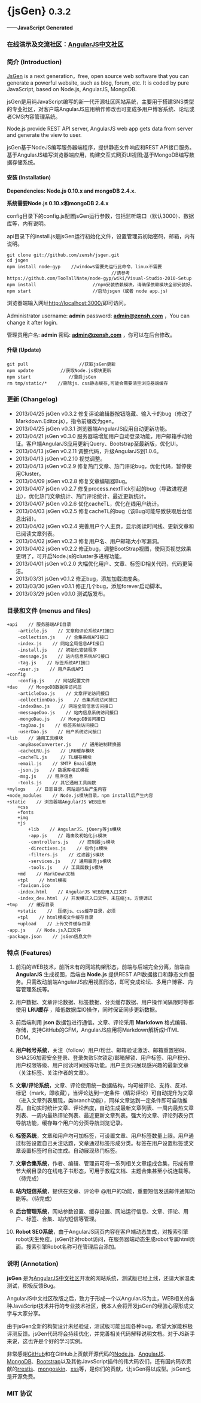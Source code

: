 {jsGen} <small>0.3.2</small>
=======
**——JavaScript Generated**

### 在线演示及交流社区：[AngularJS中文社区][2]

### 简介 (Introduction)

[JsGen][1] is a next generation，free, open source web software that you can generate a powerful website, such as blog, forum, etc. It is coded by pure JavaScript, based on Node.js, AngularJS, MongoDB.

jsGen是用纯JavaScript编写的新一代开源社区网站系统，主要用于搭建SNS类型的专业社区，对客户端AngularJS应用稍作修改也可变成多用户博客系统、论坛或者CMS内容管理系统。

Node.js provide REST API server, AngularJS web app gets data from server and generate the view to user.

jsGen基于NodeJS编写服务器端程序，提供静态文件响应和REST API接口服务。基于AngularJS编写浏览器端应用，构建交互式网页UI视图;基于MongoDB编写数据存储系统。

#### 安装 (Installation)

**Dependencies: Node.js 0.10.x and mongoDB 2.4.x.**

**系统需要Node.js 0.10.x和mongoDB 2.4.x**

config目录下的config.js配置jsGen运行参数，包括监听端口（默认3000）、数据库等，内有说明。

api目录下的install.js是jsGen运行初始化文件，设置管理员初始密码，邮箱，内有说明。

    git clone git://github.com/zensh/jsgen.git
    cd jsgen
    npm install node-gyp    //windows需要先运行此命令，linux不需要
                                           //请参考 https://github.com/TooTallNate/node-gyp/wiki/Visual-Studio-2010-Setup
    npm install                     //npm安装依赖模块，请确保依赖模块全部安装好。
    npm start                       //启动jsgen（或者 node app.js）

浏览器端输入网址[http://localhost:3000/](http://localhost:3000/)即可访问。

Administrator username: **admin** password: **admin@zensh.com** ，You can change it after login.

管理员用户名: **admin** 密码: **admin@zensh.com** ，你可以在后台修改。

#### 升级 (Update)

    git pull                   //获取jsGen更新
    npm update          //获取Node.js模块更新
    npm start              //重启jsGen
    rm tmp/static/*    //删除js、css静态缓存,可能会需要清空浏览器端缓存

### 更新 (Changelog)

 + 2013/04/25 jsGen v0.3.2 修复评论编辑器按钮隐藏、输入卡的bug（修改了Markdown.Editor.js），指令前缀改为gen。
 + 2013/04/25 jsGen v0.3.1 浏览器端AngularJS应用自动更新功能。
 + 2013/04/21 jsGen v0.3.0 服务器端增加用户自动登录功能，用户邮箱手动验证。客户端AngularJS应用更新jQuery、Bootstrap至最新版，优化UI。
 + 2013/04/13 jsGen v0.2.11 调整代码，升级AngularJS到1.0.6。
 + 2013/04/13 jsGen v0.2.10 视觉调整。
 + 2013/04/13 jsGen v0.2.9 修复热门文章、热门评论bug，优化代码，暂停使用Cluster。
 + 2013/04/09 jsGen v0.2.8 修复文章编辑器Bug。
 + 2013/04/07 jsGen v0.2.7 修复process.nextTick引起的bug（导致进程退出），优化热门文章统计、热门评论统计、最近更新统计。
 + 2013/04/07 jsGen v0.2.6 优化cacheTL，优化在线用户统计。
 + 2013/04/03 jsGen v0.2.5 修复cacheTL的bug（该Bug可能导致获取后台信息出错）。
 + 2013/04/02 jsGen v0.2.4 完善用户个人主页，显示阅读时间线、更新文章和已阅读文章列表。
 + 2013/04/02 jsGen v0.2.3 修复用户名、用户邮箱大小写漏洞。
 + 2013/04/02 jsGen v0.2.2 修正bug，调整BootStrap视图，使网页视觉效果更明了，可开启Node.js的cluster多进程功能。
 + 2013/04/01 jsGen v0.2.0 大幅优化用户、文章、标签ID相关代码，代码更简洁。
 + 2013/03/31 jsGen v0.1.2 修正bug，添加加载进度条。
 + 2013/03/30 jsGen v0.1.1 修正几个bug，添加forever启动脚本。
 + 2013/03/29 jsGen v0.1.0 测试版发布。

### 目录和文件 (menus and files)

    +api    // 服务器端API目录
        -article.js    // 文章和评论系统API接口
        -collection.js    // 合集系统API接口
        -index.js    // 网站全局信息API接口
        -install.js    // 初始化安装程序
        -message.js    // 站内信息系统API接口
        -tag.js    // 标签系统API接口
        -user.js    // 用户系统API
    +config
        -config.js    // 网站配置文件
    +dao    // MongoDB数据库访问层
        -articleDao.js    // 文章评论访问接口
        -collectionDao.js    // 合集系统访问接口
        -indexDao.js    // 网站全局信息访问接口
        -messageDao.js    // 站内信息系统访问接口
        -mongoDao.js    // MongoDB访问接口
        -tagDao.js    // 标签系统访问接口
        -userDao.js    // 用户系统访问接口
    +lib    // 通用工具模块
        -anyBaseConverter.js    // 通用进制转换器
        -cacheLRU.js    // LRU缓存模块
        -cacheTL.js     // TL缓存模块
        -email.js    // SMTP Email模块
        -json.js    // 数据库格式模板
        -msg.js    // 程序信息
        -tools.js    // 其它通用工具函数
    +mylogs    // 日志目录，网站运行后产生内容
    +node_modules    // Node.js模块目录，npm install后产生内容
    +static    // 浏览器端AngularJS WEB应用
        +css
        +fonts
        +img
        +js
            +lib    // AngularJS、jQuery等js模块
            -app.js    // 路由及初始化js模块
            -controllers.js    // 控制器js模块
            -directives.js    // 指令js模块
            -filters.js    // 过滤器js模块
            -services.js    // 通用服务js模块
            -tools.js    // 工具函数js模块
        +md    // MarkDown文档
        +tpl    // html模板
        -favicon.ico
        -index.html    // AngularJS WEB应用入口文件
        -index_dev.html  // 开发模式入口文件，未压缩js，方便调试
    +tmp    // 缓存目录
        +static    //  压缩js、css缓存目录，必须
        +tpl    // html模板文件缓存目录
        +upload    // 上传文件缓存目录
    -app.js    // Node.js入口文件
    -package.json    // jsGen信息文件

### 特点 (Features)

1. 前沿的WEB技术，前所未有的网站构架形态，前端与后端完全分离，前端由 **AngularJS** 生成视图，后端由 **Node.js** 提供REST API数据接口和静态文件服务。只需改动前端AngularJS应用视图形态，即可变成论坛、多用户博客、内容管理系统等。

2. 用户数据、文章评论数据、标签数据、分页缓存数据、用户操作间隔限时等都使用 **LRU缓存** ，降低数据库IO操作，同时保证同步更新数据。

3. 前后端利用 **json** 数据包进行通信。文章、评论采用 **Markdown** 格式编辑、存储，支持GitHub的GFM，AngularJS应用将Markdown解析成HTML DOM。

4. **用户帐号系统**，关注（follow）用户/粉丝、邮箱验证激活、邮箱重置密码、SHA256加密安全登录、登录失败5次锁定/邮箱解锁、用户标签、用户积分、用户权限等级、用户阅读时间线等功能。用户主页只展现感兴趣的最新文章（关注标签、关注作者的文章）。

5. **文章/评论系统**，文章、评论使用统一数据结构，均可被评论、支持、反对、标记（mark，即收藏），当评论达到一定条件（精彩评论）可自动提升为文章（进入文章列表展现，类branch功能），同样文章达到一定条件即可自动推荐。自动实时统计文章、评论热度，自动生成最新文章列表、一周内最热文章列表、一周内最热评论列表、最近更新文章列表。强大的文章、评论列表分页导航功能，缓存每个用户的分页导航浏览记录。

6. **标签系统**，文章和用户均可加标签，可设置文章、用户标签数量上限。用户通过标签设置自己关注话题，文章通过标签形成分类。标签在用户设置标签或文章设置标签时自动生成。自动展现热门标签。

7. **文章合集系统**，作者、编辑、管理员可将一系列相关文章组成合集，形成有章节大纲目录的在线电子书形态，可用于教程文档、主题合集甚至小说连载等。（待完成）

8. **站内短信系统**，提供在文章、评论中 @用户的功能，重要短信发送邮件通知功能等。（待完成）

9. **后台管理系统**，网站参数设置、缓存设置、网站运行信息、文章、评论、用户、标签、合集、站内短信等管理。

10. **Robot SEO系统**，由于AngularJS网页内容在客户端动态生成，对搜索引擎robot天生免疫。jsGen针对robot访问，在服务器端动态生成robot专属html页面。搜索引擎Robot名称可在管理后台添加。

### 说明 (Annotation)

**jsGen** 是为[AngularJS中文社区][2]开发的网站系统，测试版已经上线，还请大家温柔测试，积极反馈Bug。

AngularJS中文社区改版之后，致力于形成一个以AngularJS为主，WEB相关的各种JavaScript技术并行的专业技术社区，我本人会将开发jsGen的经验心得形成文字与大家分享。

由于jsGen全新的构架设计未经验证，测试版可能出现各种bug，希望大家能积极评测反馈。jsGen代码将会持续优化，并完善相关代码解释说明文档。对于JS新手来说，这也许是个好的学习实例。

非常感谢[GitHub][3]和在GitHub上贡献开源代码的[Node.js][4]、[AngularJS][5]、[MongoDB][6]、[Bootstrap][7]以及其他JavsScript插件的伟大码农们，还有国内码农贡献的[rrestjs][8]、[mongoskin][9]、[xss][10]等，是你们的贡献，让jsGen得以成型。jsGen也是开源免费。

### MIT 协议


  [1]: https://github.com/zensh/jsgen
  [2]: http://angularjs.cn
  [3]: https://github.com/
  [4]: https://github.com/joyent/node
  [5]: https://github.com/angular/angular.js
  [6]: https://github.com/mongodb/mongo
  [7]: https://github.com/twitter/bootstrap
  [8]: https://github.com/DoubleSpout/rrestjs
  [9]: https://github.com/kissjs/node-mongoskin
  [10]: https://github.com/leizongmin/js-xss
  [11]: http://cnodejs.org/
